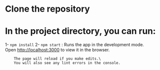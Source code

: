 # Clone the repository

# In the project directory, you can run:

1- `npm install` 
2- `npm start` :
Runs the app in the development mode.\
 Open [http://localhost:3000](http://localhost:3000) to view it in the browser.

        The page will reload if you make edits.\
        You will also see any lint errors in the console.
